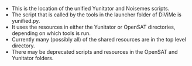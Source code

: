  - This is the location of the unified Yunitator and Noisemes scripts. 
 - The script that is called by the tools in the launcher folder of DiViMe is yunified.py.
 - It uses the resources in either the Yunitator or OpenSAT directories, depending on which tools is run.
 - Currently many (possibly all) of the shared resources are in the top level directory.
 - There may be deprecated scripts and resources in the OpenSAT and Yunitator folders.
